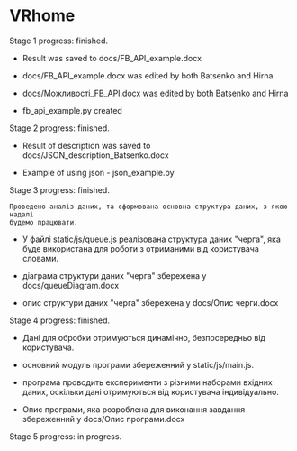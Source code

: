# VRhome

Stage 1 progress: finished.

  - Result was saved to docs/FB_API_example.docx

  - docs/FB_API_example.docx was edited by both Batsenko and Hirna

  - docs/Можливостi_FB_API.docx was edited by both Batsenko and Hirna

  - fb_api_example.py created

Stage 2 progress: finished.

  - Result of description was saved to docs/JSON_description_Batsenko.docx

  - Example of using json - json_example.py

Stage 3 progress: finished.

    Проведено аналіз даних, та сформована основна структура даних, з якою надалі
    будемо працювати.

   - У файлі static/js/queue.js реалізована структура даних "черга", яка буде використана
     для роботи з отриманими від користувача словами.

   - діаграма структури даних "черга" збережена у docs/queueDiagram.docx

   - опис структури даних "черга" збережена у docs/Опис черги.docx

Stage 4 progress: finished.

   - Дані для обробки отримуються динамічно, безпосередньо від користувача.

   - основний модуль програми збереженний у static/js/main.js.

   - програма проводить експерименти з різними наборами вхідних даних, оскільки
    дані отримуються від користувача індивідуально.

   -  Опис програми, яка розроблена для виконання завдання
    збереженний у docs/Опис програми.docx

Stage 5 progress: in progress.

